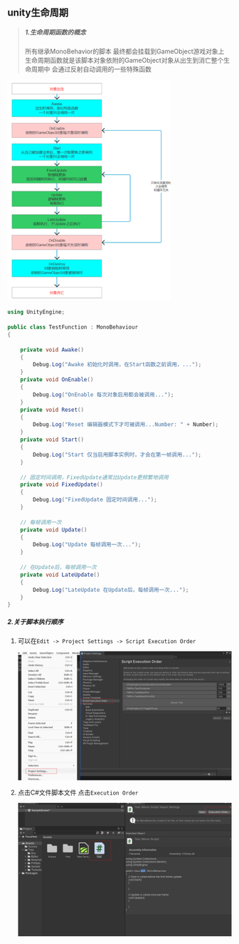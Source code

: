 ## unity生命周期

> ##### 1.生命周期函数的概念
>
> 所有继承MonoBehavior的脚本 最终都会挂载到GameObject游戏对象上
> 生命周期函数就是该脚本对象依附的GameObject对象从出生到消亡整个生命周期中
> 会通过反射自动调用的一些特殊函数

<img src="./../../assets/image-20240630210724268.png" alt="image-20240630210724268" style="zoom:50%;" />

```c#
using UnityEngine;

public class TestFunction : MonoBehaviour
{
     
    private void Awake()
    {
        Debug.Log("Awake 初始化时调用，在Start函数之前调用，...");
    }
    private void OnEnable()
    {
        Debug.Log("OnEnable 每次对象启用都会被调用...");
    }
    private void Reset()
    {
        Debug.Log("Reset 编辑器模式下才可被调用...Number: " + Number);
    }
    private void Start()
    {
        Debug.Log("Start 仅当启用脚本实例时，才会在第一帧调用...");
    }
    
    // 固定时间调用，FixedUpdate通常比Update更频繁地调用
    private void FixedUpdate()
    {
        Debug.Log("FixedUpdate 固定时间调用...");
    }
    
    // 每帧调用一次
    private void Update()
    {
        Debug.Log("Update 每帧调用一次...");
    }
    
    // 在Update后，每帧调用一次 
    private void LateUpdate()
    {
        Debug.Log("LateUpdate 在Update后，每帧调用一次...");
    }
}
```



##### 2.关于脚本执行顺序

1. 可以在`Edit -> Project Settings -> Script Execution Order`

   <img src="./../../assets/image-20240630212746278.png" alt="image-20240630212746278" style="zoom:50%;" />

2. 点击C#文件脚本文件 点击`Execution Order`

   <img src="./../../assets/image-20240630212853835.png" alt="image-20240630212853835" style="zoom:50%;" />
